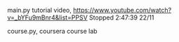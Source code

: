 main.py tutorial video, https://www.youtube.com/watch?v=_bYFu9mBnr4&list=PPSV
Stopped 2:47:39 22/11

course.py, coursera course lab